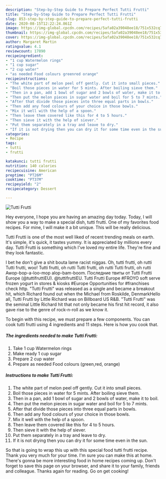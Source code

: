 ```yaml
---
description: "Step-by-Step Guide to Prepare Perfect Tutti Frutti"
title: "Step-by-Step Guide to Prepare Perfect Tutti Frutti"
slug: 853-step-by-step-guide-to-prepare-perfect-tutti-frutti
date: 2020-08-15T12:22:24.861Z
image: https://img-global.cpcdn.com/recipes/5afa02a39048ee18/751x532cq70/tutti-frutti-recipe-main-photo.jpg
thumbnail: https://img-global.cpcdn.com/recipes/5afa02a39048ee18/751x532cq70/tutti-frutti-recipe-main-photo.jpg
cover: https://img-global.cpcdn.com/recipes/5afa02a39048ee18/751x532cq70/tutti-frutti-recipe-main-photo.jpg
author: Margaret Martin
ratingvalue: 4.1
reviewcount: 17890
recipeingredient:
- "1 cup Watermelon rings"
- "1 cup sugar"
- "2 cup water"
- "as needed Food colours greenred orange"
recipeinstructions:
- "The white part of melon peel off gently. Cut it into small pieces."
- "Boil those pieces in water for 5 mints. After boiling sieve them."
- "Then in a pan, add 1 bowl of sugar and 2 bowls of water, make it to boil."
- "Then put the melon pieces in sugar water and boil for 5 to 7 mints."
- "After that divide those pieces into three equal parts in bowls."
- "Then add any food colours of your choice in those bowls."
- "Mix it well with the help of a spoon."
- "Then leave them covered like this for 4 to 5 hours."
- "Then sieve it with the help of siever."
- "Put them separately in a tray and leave to dry."
- "If it is not drying then you can dry it for some time even in the sun."
categories:
- Recipe
tags:
- tutti
- frutti

katakunci: tutti frutti 
nutrition: 140 calories
recipecuisine: American
preptime: "PT26M"
cooktime: "PT37M"
recipeyield: "2"
recipecategory: Dessert

---
```



![Tutti Frutti](https://img-global.cpcdn.com/recipes/5afa02a39048ee18/751x532cq70/tutti-frutti-recipe-main-photo.jpg)

Hey everyone, I hope you are having an amazing day today. Today, I will show you a way to make a special dish, tutti frutti. One of my favorites food recipes. For mine, I will make it a bit unique. This will be really delicious.

Tutti Frutti is one of the most well liked of recent trending meals on earth. It's simple, it's quick, it tastes yummy. It is appreciated by millions every day. Tutti Frutti is something which I've loved my entire life. They're fine and they look fantastic.

I bet he don&#39;t give a shit bouta lame racist niggas. Oh, tutti frutti, oh rutti Tutti frutti, woo! Tutti frutti, oh rutti Tutti frutti, oh rutti Tutti frutti, oh rutti Awop-bop-a-loo-mop alop-bam-boom. Последние твиты от Tutti Frutti Europe (@tuttifruttiEU). @tuttifruttiEU. Tutti Frutti Europe #FROYO soft serve frozen yogurt in stores &amp; kiosks #Europe Opportunities for #franchises check http. &#34;Tutti Frutti&#34; was released as a single and became a breakout hit, which Richard found out when the Michael from Roskilde, DenmarkHello all, Tutti Frutti by Little Richard was on Billboard US R&amp;B. &#34;Tutti Frutti&#34; was the seminal Little Richard hit that not only became his first hit record, it also gave rise to the genre of rock-n-roll as we know it.


To begin with this recipe, we must prepare a few components. You can cook tutti frutti using 4 ingredients and 11 steps. Here is how you cook that.

<!--inarticleads1-->

##### The ingredients needed to make Tutti Frutti:

1. Take 1 cup Watermelon rings
1. Make ready 1 cup sugar
1. Prepare 2 cup water
1. Prepare as needed Food colours (green,red, orange)




<!--inarticleads2-->

##### Instructions to make Tutti Frutti:

1. The white part of melon peel off gently. Cut it into small pieces.
1. Boil those pieces in water for 5 mints. After boiling sieve them.
1. Then in a pan, add 1 bowl of sugar and 2 bowls of water, make it to boil.
1. Then put the melon pieces in sugar water and boil for 5 to 7 mints.
1. After that divide those pieces into three equal parts in bowls.
1. Then add any food colours of your choice in those bowls.
1. Mix it well with the help of a spoon.
1. Then leave them covered like this for 4 to 5 hours.
1. Then sieve it with the help of siever.
1. Put them separately in a tray and leave to dry.
1. If it is not drying then you can dry it for some time even in the sun.




So that is going to wrap this up with this special food tutti frutti recipe. Thank you very much for your time. I'm sure you can make this at home. There's gonna be more interesting food in home recipes coming up. Don't forget to save this page on your browser, and share it to your family, friends and colleague. Thanks again for reading. Go on get cooking!
